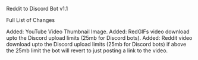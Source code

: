 Reddit to Discord Bot v1.1

Full List of Changes

Added: YouTube Video Thumbnail Image.
Added: RedGIFs video download upto the Discord upload limits (25mb for Discord bots).
Added: Reddit video download upto the Discord upload limits (25mb for Discord bots) if above the 25mb limit the bot will revert to just posting a link to the video.

